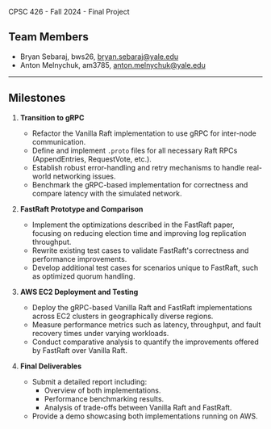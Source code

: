 CPSC 426 - Fall 2024 - Final Project

## Team Members

- Bryan Sebaraj, bws26, bryan.sebaraj@yale.edu
- Anton Melnychuk, am3785, anton.melnychuk@yale.edu

---

## Milestones

1. **Transition to gRPC**  
   - Refactor the Vanilla Raft implementation to use gRPC for inter-node communication.  
   - Define and implement `.proto` files for all necessary Raft RPCs (AppendEntries, RequestVote, etc.).  
   - Establish robust error-handling and retry mechanisms to handle real-world networking issues.  
   - Benchmark the gRPC-based implementation for correctness and compare latency with the simulated network.  

2. **FastRaft Prototype and Comparison**  
   - Implement the optimizations described in the FastRaft paper, focusing on reducing election time and improving log replication throughput.  
   - Rewrite existing test cases to validate FastRaft's correctness and performance improvements.  
   - Develop additional test cases for scenarios unique to FastRaft, such as optimized quorum handling.  

3. **AWS EC2 Deployment and Testing**  
   - Deploy the gRPC-based Vanilla Raft and FastRaft implementations across EC2 clusters in geographically diverse regions.  
   - Measure performance metrics such as latency, throughput, and fault recovery times under varying workloads.  
   - Conduct comparative analysis to quantify the improvements offered by FastRaft over Vanilla Raft.  

4. **Final Deliverables**  
   - Submit a detailed report including:  
     - Overview of both implementations.  
     - Performance benchmarking results.  
     - Analysis of trade-offs between Vanilla Raft and FastRaft.  
   - Provide a demo showcasing both implementations running on AWS.
     